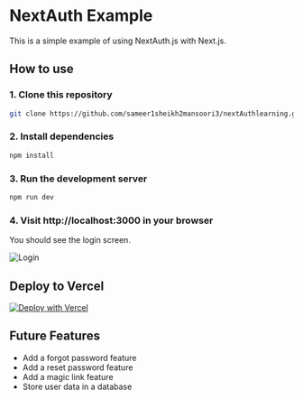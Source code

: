 # NextAuth Example

This is a simple example of using NextAuth.js with Next.js.

## How to use

### 1. Clone this repository

```bash
git clone https://github.com/sameer1sheikh2mansoori3/nextAuthlearning.git
```

### 2. Install dependencies

```bash
npm install
``` 

### 3. Run the development server

```bash
npm run dev
``` 

### 4. Visit http://localhost:3000 in your browser  

You should see the login screen.    

![Login](/login.png)

## Deploy to Vercel 

[![Deploy with Vercel](https://vercel.com/button)](https://vercel.com/new/git/external?repository-url=https://github.com/nextauthjs/next-auth-example)  

## Future Features

* Add a forgot password feature
* Add a reset password feature
* Add a magic link feature
* Store user data in a database






